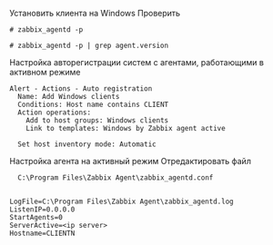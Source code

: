 Установить клиента на Windows 
Проверить

```
# zabbix_agentd -p

# zabbix_agentd -p | grep agent.version
```

Настройка авторегистрации систем с агентами, работающими в активном режиме
```
Alert - Actions - Auto registration 
  Name: Add Windows clients                                         
  Conditions: Host name contains CLIENT                             
  Action operations: 
    Add to host groups: Windows clients                              
    Link to templates: Windows by Zabbix agent active                
                     
  Set host inventory mode: Automatic
```

  Настройка агента на активный режим
  Отредактировать файл
```
  C:\Program Files\Zabbix Agent\zabbix_agentd.conf
```
```

LogFile=C:\Program Files\Zabbix Agent\zabbix_agentd.log
ListenIP=0.0.0.0
StartAgents=0
ServerActive=<ip server>
Hostname=CLIENTN
```

